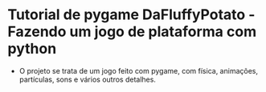# Tutorial de pygame DaFluffyPotato - Fazendo um jogo de plataforma com python

- O projeto se trata de um jogo feito com pygame, com física, animações, partículas, sons e vários outros detalhes.